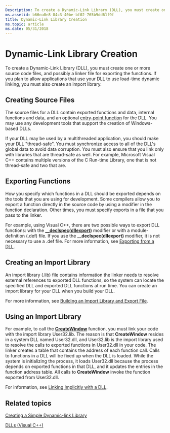 ```yaml
---
Description: To create a Dynamic-Link Library (DLL), you must create one or more source code files, and possibly a linker file for exporting the functions.
ms.assetid: b66ea0e8-84c3-40be-bf02-765b9dd61f9f
title: Dynamic-Link Library Creation
ms.topic: article
ms.date: 05/31/2018
---
```


# Dynamic-Link Library Creation

To create a Dynamic-Link Library (DLL), you must create one or more source code files, and possibly a linker file for exporting the functions. If you plan to allow applications that use your DLL to use load-time dynamic linking, you must also create an import library.

## Creating Source Files

The source files for a DLL contain exported functions and data, internal functions and data, and an optional [entry-point function](dynamic-link-library-entry-point-function.md) for the DLL. You may use any development tools that support the creation of Windows-based DLLs.

If your DLL may be used by a multithreaded application, you should make your DLL "thread-safe". You must synchronize access to all of the DLL's global data to avoid data corruption. You must also ensure that you link only with libraries that are thread-safe as well. For example, Microsoft Visual C++ contains multiple versions of the C Run-time Library, one that is not thread-safe and two that are.

## Exporting Functions

How you specify which functions in a DLL should be exported depends on the tools that you are using for development. Some compilers allow you to export a function directly in the source code by using a modifier in the function declaration. Other times, you must specify exports in a file that you pass to the linker.

For example, using Visual C++, there are two possible ways to export DLL functions: with the [**\_\_declspec(dllexport)**](https://msdn.microsoft.com/library/3y1sfaz2(v=VS.71).aspx) modifier or with a module-definition (.def) file. If you use the **\_\_declspec(dllexport)** modifier, it is not necessary to use a .def file. For more information, see [Exporting from a DLL](https://msdn.microsoft.com/library/z4zxe9k8.aspx).

## Creating an Import Library

An import library (.lib) file contains information the linker needs to resolve external references to exported DLL functions, so the system can locate the specified DLL and exported DLL functions at run time. You can create an import library for your DLL when you build your DLL.

For more information, see [Building an Import Library and Export File](https://msdn.microsoft.com/library/0b9xe492.aspx).

## Using an Import Library

For example, to call the [**CreateWindow**](https://msdn.microsoft.com/library/ms632679(v=VS.85).aspx) function, you must link your code with the import library User32.lib. The reason is that **CreateWindow** resides in a system DLL named User32.dll, and User32.lib is the import library used to resolve the calls to exported functions in User32.dll in your code. The linker creates a table that contains the address of each function call. Calls to functions in a DLL will be fixed up when the DLL is loaded. While the system is initializing the process, it loads User32.dll because the process depends on exported functions in that DLL, and it updates the entries in the function address table. All calls to **CreateWindow** invoke the function exported from User32.dll.

For information, see [Linking Implicitly with a DLL](https://msdn.microsoft.com/library/d14wsce5.aspx).

## Related topics

<dl> <dt>

[Creating a Simple Dynamic-link Library](creating-a-simple-dynamic-link-library.md)
</dt> <dt>

[DLLs (Visual C++)](https://msdn.microsoft.com/library/1ez7dh12.aspx)
</dt> </dl>

 

 



